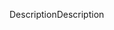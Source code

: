 <span data-ttu-id="badba-101">Description</span><span class="sxs-lookup"><span data-stu-id="badba-101">Description</span></span>
